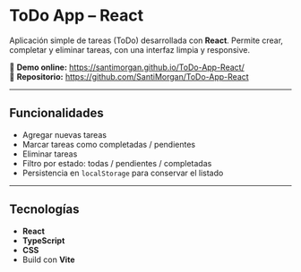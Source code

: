 # ToDo App – React

Aplicación simple de tareas (ToDo) desarrollada con **React**. Permite crear, completar y eliminar tareas, con una interfaz limpia y responsive.

🔗 **Demo online:** https://santimorgan.github.io/ToDo-App-React/  
🔗 **Repositorio:** https://github.com/SantiMorgan/ToDo-App-React

---

## Funcionalidades
- Agregar nuevas tareas
- Marcar tareas como completadas / pendientes
- Eliminar tareas
- Filtro por estado: todas / pendientes / completadas
- Persistencia en `localStorage` para conservar el listado

---

##  Tecnologías
- **React**
- **TypeScript**
- **CSS** 
- Build con **Vite** 
